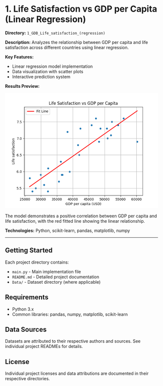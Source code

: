 # 1. Life Satisfaction vs GDP per Capita (Linear Regression)
**Directory:** `1_GDB_Life_satisfaction_(regression)`

**Description:** Analyzes the relationship between GDP per capita and life satisfaction across different countries using linear regression.

**Key Features:**
- Linear regression model implementation
- Data visualization with scatter plots
- Interactive prediction system

**Results Preview:**

![Life Satisfaction Analysis](1_GDB_Life_satisfaction_(regression)/Results.png)

The model demonstrates a positive correlation between GDP per capita and life satisfaction, with the red fitted line showing the linear relationship.

**Technologies:** Python, scikit-learn, pandas, matplotlib, numpy

---

## Getting Started

Each project directory contains:
- `main.py` - Main implementation file
- `README.md` - Detailed project documentation
- `Data/` - Dataset directory (where applicable)

## Requirements

- Python 3.x
- Common libraries: pandas, numpy, matplotlib, scikit-learn

## Data Sources

Datasets are attributed to their respective authors and sources. See individual project READMEs for details.

## License

Individual project licenses and data attributions are documented in their respective directories.
